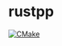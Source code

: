 # rustpp
[![CMake](https://github.com/BetaJester/rustpp/actions/workflows/cmake.yml/badge.svg)](https://github.com/BetaJester/rustpp/actions/workflows/cmake.yml)